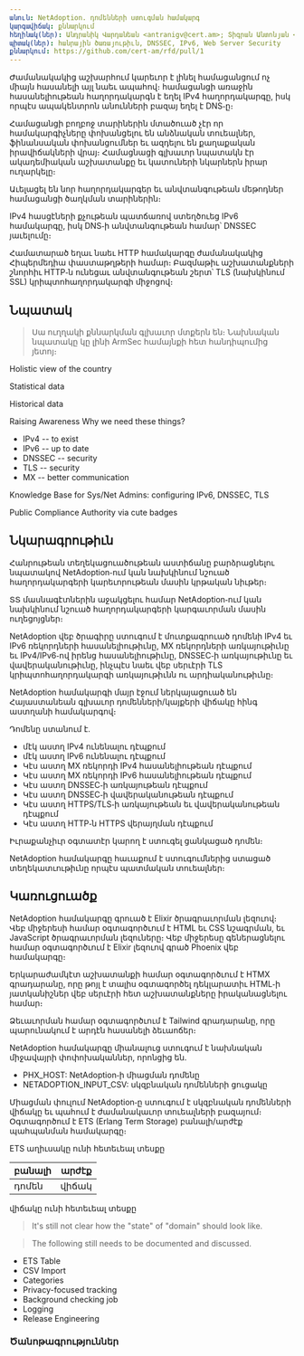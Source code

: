 ```yaml
---
անուն: NetAdoption. դոմենների ստուգման համակարգ
կարգավիճակ: քննարկում
հեղինակ(ներ): Անդրանիկ Վարդանեան <antranigv@cert.am>; Տիգրան Անտոնյան <tigran@cert.am>; Անահիտ Ավագյան <anahit@cert.am>;
պիտակ(ներ): հանրային ծառայութիւն, DNSSEC, IPv6, Web Server Security
քննարկում: https://github.com/cert-am/rfd/pull/1
---
```


Ժամանակակից աշխարհում կարեւոր է լինել համացանցում ոչ միայն հասանելի այլ նաեւ ապահով։ համացանցի առաջին հասանելիութեան հաղորդակարգն է եղել IPv4 հաղորդակարգը, իսկ որպէս ապակենտրոն անունների բազայ եղել է DNS֊ը։

Համացանցի բողբոջ տարիներին մտածուած չէր որ համակարգիչները փոխանցելու են անձնական տուեալներ, ֆինանսական փոխանցումներ եւ ազդելու են քաղաքական իրավիճակների վրայ։ Համացնացի գլխաւոր նպատակն էր ակադեմիական աշխատանքը եւ կատուների նկարներն իրար ուղարկելը։

Աւելացել են նոր հաղորդակարգեր եւ անվտանգութեան մեթոդներ համացանցի ծաղկման տարիներին։

IPv4 հասցէների քչութեան պատճառով ստեղծուեց IPv6 համակարգը, իսկ DNS֊ի անվտանգութեան համար՝ DNSSEC յաւելումը։

Համատարած եղաւ նաեւ HTTP համակարգը ժամանակակից Հիպերմեդիա փաստաթղթերի համար։ Բազմաթիւ աշխատանքների շնորհիւ HTTP֊ն ունեցաւ անվտանգութեան շերտ՝ TLS (նախկինում SSL) կրիպտոհաղորդակարգի միջոցով։

## Նպատակ

> Սա ուղղակի քննարկման գլխաւոր մտքերն են։ Նախնական նպատակը կը լինի ArmSec համայնքի հետ հանդիպումից յետոյ։

Holistic view of the country

Statistical data

Historical data

Raising Awareness
Why we need these things?

- IPv4 -- to exist
- IPv6 -- up to date
- DNSSEC -- security
- TLS -- security
- MX -- better communication

Knowledge Base for Sys/Net Admins: configuring IPv6, DNSSEC, TLS

Public Compliance Authority via cute badges

## Նկարագրութիւն

Հանրութեան տեղեկացուածութեան աստիճանը բարձրացնելու նպատակով NetAdoption֊ում կան նախկինում նշուած հաղորդակարգերի կարեւորութեան մասին կրթական նիւթեր։

ՏՏ մասնագէտներին աջակցելու համար NetAdoption֊ում կան նախկինում նշուած հաղորդակարգերի կարգաւորման մասին ուղեցոյցներ։

NetAdoption վեբ ծրագիրը ստուգում է մուտքագրուած դոմենի IPv4 եւ IPv6 ռեկորդների հասանելիութիւնը, MX ռեկորդների առկայութիւնը եւ IPv4/IPv6֊ով իրենց հասանելիութիւնը, DNSSEC֊ի առկայութիւնը եւ վավերականութիւնը, ինչպէս նաեւ վեբ սերւէրի TLS կրիպտոհաղորդակարգի առկայութիւնն ու  արդիականութիւնը։

NetAdoption համակարգի մայր էջում ներկայացուած են Հայաստանեան գլխաւոր դոմենների/կայքերի վիճակը հինգ աստղանի համակարգով։

Դոմենը ստանում է.

- մէկ աստղ IPv4 ունենալու դէպքում
- մէկ աստղ IPv6 ունենալու դէպքում
- Կէս աստղ MX  ռեկորդի IPv4 հասանելիութեան դէպքում
- Կէս աստղ MX  ռեկորդի IPv6 հասանելիութեան դէպքում
- Կէս աստղ DNSSEC֊ի առկայութեան դէպքում
- Կէս աստղ DNSSEC֊ի վավերականութեան դէպքում
- Կէս աստղ HTTPS/TLS֊ի առկայութեան եւ վավերականութեան դէպքում 
- Կէս աստղ HTTP֊ն HTTPS վերայղման դէպքում

Իւրաքանչիւր օգտատէր կարող է ստուգել ցանկացած դոմեն։

NetAdoption համակարգը հաւաքում է ստուգումներից ստացած տեղեկատւութիւնը որպէս պատմական տուեալներ։

## Կառուցուածք

NetAdoption համակարգը գրուած է Elixir ծրագրաւորման լեզուով։ Վեբ միջերեսի համար օգտագործւում է HTML եւ CSS նշագրման, եւ JavaScript ծրագրաւորման լեզուները։ Վեբ միջերեսը գեներացնելու համար օգտագործւում է Elixir լեզուով գրած Phoenix վեբ համակարգը։

Երկարաժամկէտ աշխատանքի համար օգտագործւում է HTMX գրադարանը, որը թոյլ է տալիս օգտագործել դեկլարատիւ HTML֊ի յատկանիշներ վեբ սերւէրի հետ աշխատանքները իրականացնելու համար։

Ձեւաւորման համար օգտագործւում է Tailwind գրադարանը, որը պարունակում է արդէն հասանելի ձեւաոճեր։

NetAdoption համակարգը միանալուց ստուգում է նախնական միջավայրի փոփոխականներ, որոնցից են.

- PHX_HOST: NetAdoption֊ի միացման դոմենը
- NETADOPTION_INPUT_CSV: սկզբնական դոմենների ցուցակը

Միացման փուլում NetAdoption֊ը ստուգում է սկզբնական դոմենների վիճակը եւ պահում է ժամանակաւոր տուեալների բազայում։ Օգտագործում է ETS (Erlang Term Storage) բանալի/արժէք պահպանման համակարգը։

ETS աղիւսակը ունի հետեւեալ տեսքը

| բանալի | արժէք |
| ------ | ----- |
| դոմեն  | վիճակ |

վիճակը ունի հետեւեալ տեսքը

> It's still not clear how the "state" of "domain" should look like.

> The following still needs to be documented and discussed.

- ETS Table
- CSV Import
- Categories
- Privacy-focused tracking
- Background checking job
- Logging
- Release Engineering

### Ծանոթագրություններ
